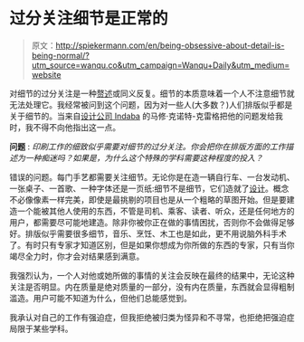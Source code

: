 # 过分关注细节是正常的

> 原文：<http://spiekermann.com/en/being-obsessive-about-detail-is-being-normal/?utm_source=wanqu.co&utm_campaign=Wanqu+Daily&utm_medium=website>

对细节的过分关注是一种[赘述](http://en.wikipedia.org/wiki/Pleonasm)或同义反复。细节的本质意味着一个人不注意细节就无法处理它。我经常被问到这个问题，因为对一些人(大多数？)人们排版似乎都是关于细节的。当来自[设计公司 Indaba](http://www.designindaba.com) 的马修·克诺特-克雷格把他的问题发给我时，我不得不向他指出这一点。

**问题** :
*印刷工作的细致似乎需要对细节的过分关注。你会把你在排版方面的工作描述为一种痴迷吗？如果是，为什么这个特殊的学科需要这种程度的投入？* 

错误的问题。每门手艺都需要关注细节。无论你是在造一辆自行车、一台发动机、一张桌子、一首歌、一种字体还是一页纸:细节不是细节，它们造就了[设计](http://www.brainyquote.com/quotes/quotes/c/charleseam169188.html)。概念不必像像素一样完美，即使是最挑剔的项目也是从一个粗略的草图开始。但是要建造一个能被其他人使用的东西，不管是司机、乘客、读者、听众，还是任何地方的用户，都需要尽可能地建造。除非你被你正在做的事情困扰，否则你不会做得足够好。排版似乎需要很多细节，音乐、烹饪、木工也是如此，更不用说脑外科手术了。有时只有专家才知道区别，但是如果你想成为你所做的东西的专家，只有当你竭尽全力时，你才会对结果感到满意。

我强烈认为，一个人对他或她所做的事情的关注会反映在最终的结果中，无论这种关注是否明显。内在质量是绝对质量的一部分，没有内在质量，东西就会显得粗制滥造。用户可能不知道为什么，但他们总能感觉到。

我承认对自己的工作有强迫症，但我拒绝被归类为怪异和不寻常，也拒绝把强迫症局限于某些学科。